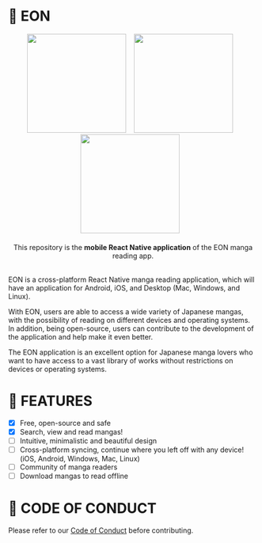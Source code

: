 # 📖 EON

<div align="center">
<img src="https://github.com/saulojoab/eon/assets/37988252/5c3366cf-f9c5-42b5-ba29-d12ece7651b0" width="200px" />&nbsp;&nbsp;&nbsp; 
<img src="https://github.com/saulojoab/eon/assets/37988252/aea17b53-9538-4626-9438-c3a14179d067" width="200px" />&nbsp;&nbsp;&nbsp; 
<img src="https://github.com/saulojoab/eon/assets/37988252/cbc5e512-a592-465a-a141-cc4d6735ad4e" width="200px" />&nbsp;&nbsp;&nbsp;
</div>
<br/>
<div align="center">
  This repository is the <b>mobile React Native application</b> of the EON manga reading app.
 </div>
<br/>

EON is a cross-platform React Native manga reading application, which will have an application for Android, iOS, and Desktop (Mac, Windows, and Linux).

With EON, users are able to access a wide variety of Japanese mangas, with the possibility of reading on different devices and operating systems. In addition, being open-source, users can contribute to the development of the application and help make it even better.

The EON application is an excellent option for Japanese manga lovers who want to have access to a vast library of works without restrictions on devices or operating systems.

# 🤠 FEATURES

- [x] Free, open-source and safe
- [x] Search, view and read mangas!
- [ ] Intuitive, minimalistic and beautiful design
- [ ] Cross-platform syncing, continue where you left off with any device! (iOS, Android, Windows, Mac, Linux)
- [ ] Community of manga readers
- [ ] Download mangas to read offline

# 🤝 CODE OF CONDUCT

Please refer to our [Code of Conduct](https://github.com/saulojoab/eon/blob/main/CODE_OF_CONDUCT.md) before contributing.
